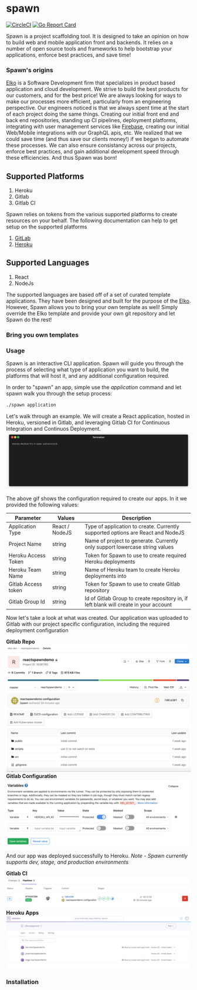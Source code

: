 # spawn
[![CircleCI](https://circleci.com/gh/elko-dev/spawn.svg?style=svg)](https://circleci.com/gh/elko-dev/spawn) [![Go Report Card](https://goreportcard.com/badge/github.com/elko-dev/spawn)](https://goreportcard.com/report/github.com/elko-dev/spawn)

Spawn is a project scaffolding tool. It is designed to take an opinion on how to build web and mobile application front and backends.  It relies on a number of open source tools and frameworks to help bootstrap your applications, enforce best practices, and save time! 

### Spawn's origins
[Elko](https://elko.dev) is a Software Development firm that specializes in product based application and cloud development.  We strive to build the best products for our customers, and for the best price!  We are always looking for ways to make our processes more efficient, particularly from an engineering perspective.  Our engineers noticed is that we always spent time at the start of each project doing the same things.  Creating our initial front end and back end repositories, standing up CI pipelines, deployment platforms, integrating with user management services like [Firebase](https://firebase.com/), creating our initial Web/Mobile integrations with our GraphQL apis, etc.  We realized that we could save time (and thus save our clients money!) if we began to automate these processes. We can also ensure consistancy across our projects, enforce best practices, and gain additional development speed through these efficiencies. And thus Spawn was born!

## Supported Platforms
1. Heroku
2. Gitlab
3. Gitlab CI

Spawn relies on tokens from the various supported platforms to create resources on your behalf.  The following documentation can help to get setup on the supported platforms
1. [GitLab](#https://docs.gitlab.com/ee/user/profile/personal_access_tokens.html)
2. [Heroku](https://help.heroku.com/PBGP6IDE/how-should-i-generate-an-api-key-that-allows-me-to-use-the-heroku-platform-api)


## Supported Languages
1. React
2. NodeJs

The supported languages are based off of a set of curated template applications.  They have been designed and built for the purpose of the [Elko](elko.dev).  However, Spawn allows you to bring your own template as well!  Simply override the Elko template and provide your own git repository and let Spawn do the rest!

### Bring you own templates

### Usage
Spawn is an interactive CLI application.  Spawn will guide you through the process of selecting what type of application you want to build, the platforms that will host it, and any additional configuration required.

In order to "spawn" an app, simple use the *application* command and let spawn walk you through the setup process:
``` bash
./spawn application
```

Let's walk through an example.  We will create a React application, hosted in Heroku, versioned in Gitlab, and leveraging Gitlab CI for Continuous Integration and Continuos Deployment.
![](docs/assets/spawn-demo.gif)

The above gif shows the configuration required to create our apps.  In it we provided the following values:

| Parameter           | Values         | Description                                                                           |
|---------------------|----------------|---------------------------------------------------------------------------------------|
| Application Type    | React / NodeJS | Type of application to create.  Currently supported options are React and NodeJS      |
| Project Name        | string         | Name of project to generate.  Currently only support lowercase string values          |
| Heroku Access Token | string         | Token for Spawn to use to create required Heroku deployments                          |
| Heroku Team Name    | string         | Name of Heroku team to create Heroku deployments into                                 |
| Gitlab Access token | string         | Token for Spawn to use to create Gitlab repository                                    |
| Gitlab Group Id     | string         | Id of Gitlab Group to create repository in, if left blank will create in your account |

Now let's take a look at what was created. Our application was uploaded to Gitlab with our project specific configuration, including the required deployment configuration

**Gitlab Repo**
![](docs/assets/gitlab_repo.png)
**Gitlab Configuration**
![](docs/assets/gitlab_configuration.png)

And our app was deployed successfully to Heroku.  *Note - Spawn currently supports dev, stage, and production environments*

**Gitlab CI**
![](docs/assets/gitlab_ci.png)
**Heroku Apps**
![](docs/assets/heroku_apps.png)

### Installation
